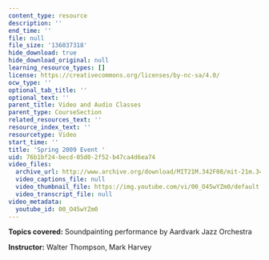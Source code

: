```yaml
---
content_type: resource
description: ''
end_time: ''
file: null
file_size: '136037318'
hide_download: true
hide_download_original: null
learning_resource_types: []
license: https://creativecommons.org/licenses/by-nc-sa/4.0/
ocw_type: ''
optional_tab_title: ''
optional_text: ''
parent_title: Video and Audio Classes
parent_type: CourseSection
related_resources_text: ''
resource_index_text: ''
resourcetype: Video
start_time: ''
title: 'Spring 2009 Event '
uid: 76b1bf24-becd-05d0-2f52-b47ca4d6ea74
video_files:
  archive_url: http://www.archive.org/download/MIT21M.342F08/mit-21m.342-f08-concert_300k.mp4
  video_captions_file: null
  video_thumbnail_file: https://img.youtube.com/vi/00_O45wYZm0/default.jpg
  video_transcript_file: null
video_metadata:
  youtube_id: 00_O45wYZm0
---
```


**Topics covered:** Soundpainting performance by Aardvark Jazz Orchestra

**Instructor:** Walter Thompson, Mark Harvey

